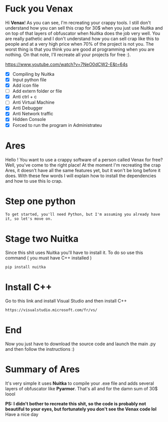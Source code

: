 <h1>Fuck you Venax</h1>

Hi **Venax**! As you can see, I'm recreating your crappy tools. I still don't understand how you can sell this crap for 30$ when you just use Nuitka and on top of that layers of obfuscator when Nuitka does the job very well. You are really pathetic and I don't understand how you can sell crap like this to people and at a very high price when 70% of the project is not you. The worst thing is that you think you are good at programming when you are nothing. On that note, I'll recreate all your projects for free :).

https://www.youtube.com/watch?v=7NeO0dCW2-E&t=64s

- [x] Compiling by Nuitka
- [x] Input python file
- [x] Add icon file
- [ ] Add extern folder or file
- [x] Anti ctrl + c
- [ ] Anti Virtual Machine
- [x] Anti Debugger
- [x] Anti Network traffic
- [x] Hidden Console
- [x] Forced to run the program in Administrateu

<h1>Ares</h1>

Hello ! You want to use a crappy software of a person called Venax for free? Well, you've come to the right place! At the moment I'm recreating the crap Ares, it doesn't have all the same features yet, but it won't be long before it does. With these few words I will explain how to install the dependencies and how to use this lo crap.

<h1>Step one python</h1>
  
```
To get started, you'll need Python, but I'm assuming you already have it, so let's move on.
```

<h1>Stage two Nuitka</h1>
  
Since this shit uses Nuitka you'll have to install it. To do so use this command ( you must have C++ installed  )
```
pip install nuitka
```
  
<h1>Install C++</h1>

Go to this link and install Visual Studio and then install C++
```
https://visualstudio.microsoft.com/fr/vs/
```

<h1>End</h1>
  
Now you just have to download the source code and launch the main .py and then follow the instructions :)

<h1>Summary of Ares</h1>
  
It's very simple it uses **Nuitka** to compile your .exe file and adds several layers of obfuscator like **Pyarmor**. That's all and for the damn sum of 30$ loool

**PS: I didn't bother to recreate this shit, so the code is probably not beautiful to your eyes, but fortunately you don't see the Venax code lol**
Have a nice day

